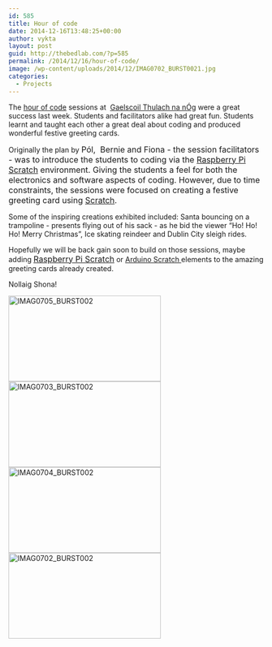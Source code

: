 ```yaml
---
id: 585
title: Hour of code
date: 2014-12-16T13:48:25+00:00
author: vykta
layout: post
guid: http://thebedlab.com/?p=585
permalink: /2014/12/16/hour-of-code/
image: /wp-content/uploads/2014/12/IMAG0702_BURST0021.jpg
categories:
  - Projects
---
```

The <a href="https://scratched.gse.harvard.edu/hoc/" target="_blank">hour of code</a> sessions at  <a href="http://tulach.ie/" target="_blank">Gaelscoil Thulach na nÓg</a> were a great success last week. Students and facilitators alike had great fun. Students learnt and taught each other a great deal about coding and produced wonderful festive greeting cards.

Originally the plan by <span style="font-size: medium;">Pól,  Bernie and Fiona - the session facilitators  - was to introduce the students to coding via the <a href="http://www.raspberrypi.org/test-tims-nuscratch-beta/" target="_blank">Raspberry Pi Scratch</a> environment. Giving the students a feel for both the electronics and software aspects of coding. However, due to time constraints, the sessions were focused on creating a festive greeting card using <a href="https://scratched.gse.harvard.edu/hoc/" target="_blank">Scratch</a>.</span>

Some of the inspiring creations exhibited included: Santa bouncing on a trampoline - presents flying out of his sack - as he bid the viewer &#8220;Ho! Ho! Ho! Merry Christmas&#8221;, Ice skating reindeer and Dublin City sleigh rides.

Hopefully we will be back gain soon to build on those sessions, maybe adding <span style="font-size: medium;"><a href="http://www.raspberrypi.org/test-tims-nuscratch-beta/" target="_blank">Raspberry Pi Scratch</a></span> or <a href="http://s4a.cat/" target="_blank">Arduino Scratch </a>elements to the amazing greeting cards already created.

Nollaig Shona!

[<img class="alignnone size-medium wp-image-590" src="http://localhost/wp-content/uploads/2014/12/IMAG0705_BURST0021-300x169.jpg" alt="IMAG0705_BURST002" width="300" height="169" />](http://localhost/wp-content/uploads/2014/12/IMAG0705_BURST0021.jpg) [<img class="alignnone size-medium wp-image-588" src="http://localhost/wp-content/uploads/2014/12/IMAG0703_BURST0021-300x169.jpg" alt="IMAG0703_BURST002" width="300" height="169" />](http://localhost/wp-content/uploads/2014/12/IMAG0703_BURST0021.jpg) [<img class="alignnone size-medium wp-image-589" src="http://localhost/wp-content/uploads/2014/12/IMAG0704_BURST0021-300x169.jpg" alt="IMAG0704_BURST002" width="300" height="169" />](http://localhost/wp-content/uploads/2014/12/IMAG0704_BURST0021.jpg) [<img class="alignnone size-medium wp-image-587" src="http://localhost/wp-content/uploads/2014/12/IMAG0702_BURST0021-300x169.jpg" alt="IMAG0702_BURST002" width="300" height="169" />](http://localhost/wp-content/uploads/2014/12/IMAG0702_BURST0021.jpg)